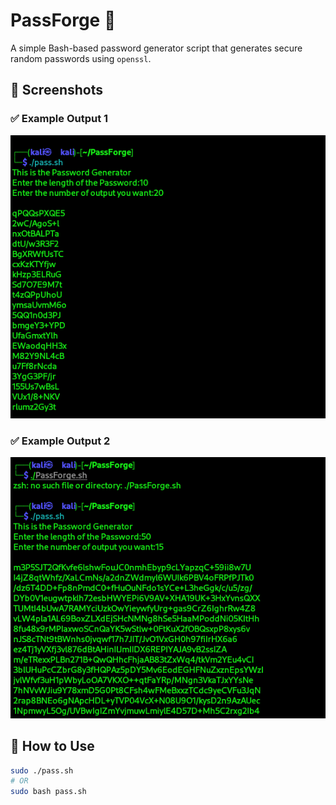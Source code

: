 # PassForge 🔐
A simple Bash-based password generator script that generates secure random passwords using `openssl`.

## 📸 Screenshots

### ✅ Example Output 1
![Output Screenshot 1](https://github.com/Mr-Rajak/PassForge/blob/main/Screenshort/Output1.png)

### ✅ Example Output 2
![Output Screenshot 2](https://github.com/Mr-Rajak/PassForge/blob/main/Screenshort/Output2.png)

## 🚀 How to Use

```bash
sudo ./pass.sh
# OR
sudo bash pass.sh

